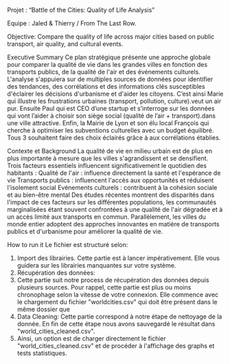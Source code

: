 Projet : “Battle of the Cities: Quality of Life Analysis”


Equipe : Jaled & Thierry / From The Last Row.


Objective: Compare the quality of life across major cities based on public transport, air quality, and cultural events.


Executive Summary
Ce plan stratégique présente une approche globale pour comparer la qualité de vie dans les grandes villes en fonction des transports publics, de la qualité de l'air et des événements culturels.
L'analyse s'appuiera sur de multiples sources de données pour identifier des tendances, des corrélations et des informations clés susceptibles d'éclairer les décisions d'urbanisme et d'aider les citoyens. 
C’est ainsi Marie qui illustre les frustrations urbaines (transport, pollution, culture).veut un air pur.
Ensuite Paul qui est CEO d’une startup et s’interroge sur les données qui vont l’aider à choisir son siège social (qualité de l’air + transport).dans une ville attractive.
Enfin, la Mairie de Lyon et son élu local François qui cherche  à optimiser les subventions culturelles avec un budget équilibré. Tous 3 souhaitent faire des choix éclairés grâce à aux corrélations établies.

Contexte et Background
La qualité de vie en milieu urbain est de plus en plus importante à mesure que les villes s'agrandissent et se densifient. Trois facteurs essentiels influencent significativement le quotidien des habitants :
 Qualité de l'air : influence directement la santé et l'espérance de vie
Transports publics : influencent l'accès aux opportunités et réduisent l'isolement social
Evénements culturels : contribuent à la cohésion sociale et au bien-être mental
Des études récentes montrent des disparités dans l'impact de ces facteurs sur les différentes populations, les communautés marginalisées étant souvent confrontées à une qualité de l'air dégradée et à un accès limité aux transports en commun. Parallèlement, les villes du monde entier adoptent des approches innovantes en matière de transports publics et d'urbanisme pour améliorer la qualité de vie.



How to run it
Le fichier est structuré selon:
1. Import des librairies. Cette partie est à lancer impérativement. Elle vous guidera sur les librairies manquantes sur votre système.
2. Récupération des données:
4. Cette partie suit notre process de récupération des données depuis plusieurs sources. Pour rappel, cette partie est plus ou moins chronophage selon la vitesse de votre connexion.
Elle commence avec le chargement du fichier "worldcities.csv" qui doit être présent dans le même dossier que 
5. Data Cleaning: Cette partie correspond à notre étape de nettoyage de la donnée. En fin de cette étape nous avons sauvegardé le résultat dans "world_cities_cleaned.csv".
6. Ainsi, un option est de charger directement le fichier "world_cities_cleaned.csv" et de procéder à l'affichage des graphs et tests statistiques.
